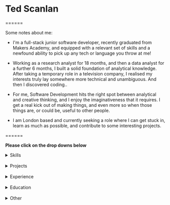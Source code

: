 # Ted Scanlan #

======

Some notes about me:

* I'm a full-stack junior software developer, recently graduated from Makers Academy, and equipped with a relevant set of skills and a newfound ability to pick up any tech or language you throw at me!

* Working as a research analyst for 18 months, and then a data analyst for a further 6 months, I built a solid foundation of analytical knowledge. After taking a temporary role in a television company, I realised my interests truly lay somewhere more technical and unambiguous. And then I discovered coding..

* For me, Software Development hits the right spot between analytical and creative thinking, and I enjoy the imaginativeness that it requires. I get a real kick out of making things, and even more so when those things are, or could be, useful to other people.

* I am London based and currently seeking a role where I can get stuck in, learn as much as possible, and contribute to some interesting projects.

======

**Please click on the drop downs below**
<details><summary>Skills</summary>
<p>

### What i've worked with:

| <div align="center"><img src="images/GitHub.png" alt="drawing" width="80"/><br>GitHub</div> | <div align="center"><img src="images/ruby.png" alt="drawing" width="80"/><br>Ruby</div>| <div align="center"><img src="images/javascript.svg" alt="drawing" width="80"/><br>JavaScript</div> |
| :---: | :---: | :---: |
|  Repo collaboration, Merge conflicts, Work flows (branching) | Gems, Rails, Sinatra, Rspec, Capybara | Vanilla, React.js, React Native, jquery, Jasmine, Jest |

</p>

<br>

### How I work:
<br>

**Team player**

Working with other people exposes you to new ideas and approaches, and everyone I have met on my journey into software development so far has bought different things to the table.

I worked in pairs and groups during my time at Makers Academy. For our <a href="https://github.com/ted-scanlan/strawberry-alarm-clock" target="blank">alarm clock project</a>, for example, we employed Agile approaches such as regular stand-ups/ code reviews, sprints, continuous delivery and collaboration.

**Fast learner**

Software development is a constantly evolving field, and there is always something new and exciting to learn. Whether it be a new technology ( React Native), a new concept or a new problem, I am quick to pick up on things. I am currently at the research and planning stage of a personal project, where I hope to  use geofencing and image recognition of buildings (using python and openCV) to create virtual tour guide through camera phones!


**Attention to detail**

From creating accurate and reliable economic forecasts in my previous career, to scouring lines of code trying to fix a bug during a team project at Makers Academy, attention to detail is a fundamental part of the way I work.

</details>
<br>
<details><summary>Projects</summary>


**<p>Recent Projects:</p>**

| Project  | Description  | Technology  |
|---|---|---|
| <p>[**Strawberry Alarm Clock**](https://github.com/ted-scanlan/strawberry-alarm-clock)</p> | <p align="left">A team project to build and design a phone alarm app that sets itself based on local traffic conditions. Based on your mode of transport, the app connects to Google, CityMapper or TomTom APIs.</p> | <p align="center">React Native, Java, Jest, Android Studio</p>  |
| <p align="center">[**MugManual**](https://github.com/ted-scanlan/acebook-MugManual?organization=ted-scanlan&organization=ted-scanlan)</p> | <p align="left">A clone of facebook built in a small team over two weeks. Our React front-end communicated with a rails API that we built.</p> | <p align="center">Ruby, Rails, PostgreSQL, React, Rspec, Capybara, Heroku </p>
| <p align="center">[**Chitter Challenge**](https://github.com/ted-scanlan/chitter-challenge)</p> | <p align="center">An attempt in week 4 of Makers Academy to build a clone of Twitter.</p> | <p align="center">Ruby, Shell & BATS</p> |
| <p align="center">[**Gilded Rose Kata**](https://github.com/ted-scanlan/gilded-rose)</p> | <p align="center">My take on the well known refactoring challenge.</p>  | <p align="center">Ruby & RSpec</p> |
| <p align="center">[**Algorithms**](https://github.com/josephtownshend/FizzBuzz_In_Every_Language)</p> | <p align="center">An investigation into algorithmic complexity.</p>  | <p align="center">Ruby & RSpec, Javascript & Jasmine, Python & Unittest, Java & Junit, Scala & ScalaTest + FunSuite, Elixir & ExUnit + mix, Clojure & clojure.test, Rust, GoLang, Swift & XCTest</p> |

</details>
<br>



<details><summary>Experience</summary>

## Experience

**Viacom International Studios** (December 2017 - March 2019)
<br>*Production Assistant*

* Worked across a range of factual entertainment programmes and advertising shoots.
* Helped to negotiate and gain access to locations, industry experts, brands and institutions.
* Assisted with setting up shoots and looked after clients/talent.
* Part of this period I spent working as a freelance contractor.

**McCarthy & Stone** (April 2017 - November 2017)
<br>*Data Analyst*

* Worked across departments to improve the ways data could be organised and harnessed to create a more efficient supply chain.
* Worked with SQL, VBA and Excel to provide analysis on key business metrics.
* Supported colleagues with ad-hoc reports and projects, often presenting my findings.



**IbisWorld** (December 2014 - December 2016)
<br>*Industry Research Analyst*


* Wrote and updated bespoke industry reports, working to tight deadlines and in accordance with in-house standards.
* Collected and interpreted micro/macroeconomic and financial data, using Excel and SPSS tools.
* Communicated key business trends and made forecasts based on existing industry data.
Personal highlight was having some of my research featured in the Financial Times.



</details>

<br>
<details><summary>Education</summary>

<br>

**Makers Academy** (Jun 2019 - Sep 2019)

- OOP, TDD, MVC
- Agile/XP
- Ruby, Rails, JavaScript, React, React Native
- RSpec, Jasmine, Capybara, Jest, Enzyme
- Databases (PostgreSQL, SQLite)

<br>

**The University of Birmingham** (Sep 2010 - July 2013)

- BSc. Economics and Geography
- 2.1





</details>


<br>


<details><summary>Other</summary>

<br>

**Music** - I have been making music since a young age. A few of my projects can be found <a href="https://fr33lunch.bandcamp.com/album/free-lunch-ep" target="blank">here</a> and <a href="https://wilderr.bandcamp.com/album/buckethead" target="blank">here.</a>

**Surfing** - An avid surfer (I grew up on the south coast), which has taken me across the world

</details>

